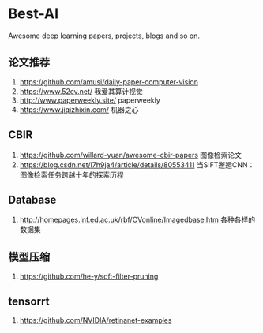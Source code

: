 # Best-AI
Awesome deep learning papers, projects, blogs and so on.
## 论文推荐
1. https://github.com/amusi/daily-paper-computer-vision
2. https://www.52cv.net/ 我爱其算计视觉
3. http://www.paperweekly.site/ paperweekly
4. https://www.jiqizhixin.com/ 机器之心
## CBIR

1. https://github.com/willard-yuan/awesome-cbir-papers 图像检索论文
2. https://blog.csdn.net/l7h9ja4/article/details/80553411 当SIFT邂逅CNN：图像检索任务跨越十年的探索历程

## Database 
1. http://homepages.inf.ed.ac.uk/rbf/CVonline/Imagedbase.htm 各种各样的数据集

## 模型压缩
1. https://github.com/he-y/soft-filter-pruning

## tensorrt
1. https://github.com/NVIDIA/retinanet-examples
